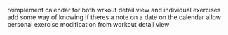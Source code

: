 reimplement calendar for both wrkout detail view and individual exercises
add some way of knowing if theres a note on a date on the calendar
allow personal exercise modification from workout detail view
